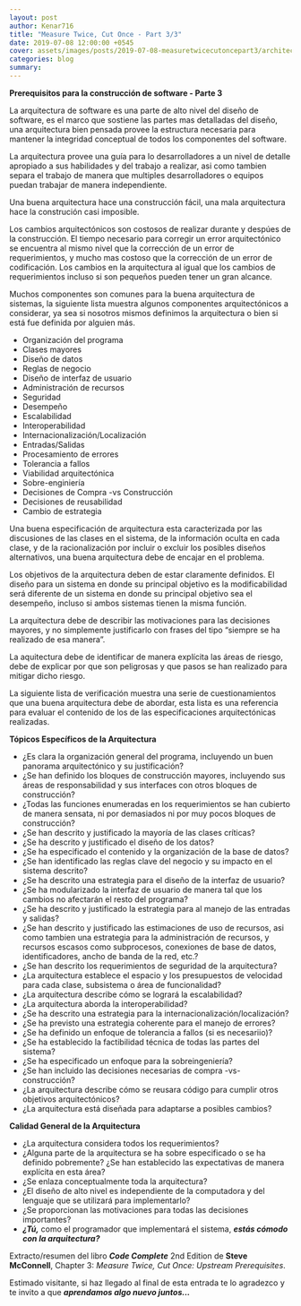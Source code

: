 ```yaml
---
layout: post
author: Kenar716
title: "Measure Twice, Cut Once - Part 3/3"
date: 2019-07-08 12:00:00 +0545
cover: assets/images/posts/2019-07-08-measuretwicecutoncepart3/architecture-design.jpg
categories: blog
summary:
---
```

**Prerequisitos para la construcción de software - Parte 3**

La arquitectura de software es una parte de alto nivel del diseño de software, es el marco que sostiene las partes mas detalladas del diseño, una arquitectura bien pensada provee la estructura necesaria para mantener la integridad conceptual de todos los componentes del software. 

La arquitectura provee una guía para lo desarrolladores a un nivel de detalle apropiado a sus habilidades y del trabajo a realizar, asi como tambien separa el trabajo de manera que multiples desarrolladores o equipos puedan trabajar de manera independiente.

Una buena arquitectura hace una construcción fácil, una mala arquitectura hace la construción casi imposible.

Los cambios arquitectónicos son costosos de realizar durante y despúes de la construcción. El tiempo necesario para corregir un error arquitectónico se encuentra al mismo nivel que la corrección de un error de requerimientos, y mucho mas costoso que la corrección de un error de codificación. Los cambios en la arquitectura al igual que los cambios de requerimientos incluso si son pequeños pueden tener un gran alcance.

Muchos componentes son comunes para la buena arquitectura de sistemas, la siguiente lista muestra algunos componentes arquitectónicos a considerar, ya sea si nosotros mismos definimos la arquitectura o bien si está fue definida por alguien más.

- Organización del programa
- Clases mayores
- Diseño de datos
- Reglas de negocio
- Diseño de interfaz de usuario
- Administración de recursos
- Seguridad
- Desempeño
- Escalabilidad
- Interoperabilidad
- Internacionalización/Localización
- Entradas/Salidas
- Procesamiento de errores
- Tolerancia a fallos
- Viabilidad arquitectónica
- Sobre-enginiería
- Decisiones de Compra -vs Construcción
- Decisiones de reusabilidad
- Cambio de estrategia

Una buena especificación de arquitectura esta caracterizada por las discusiones de las clases en el sistema, de la información oculta en cada clase, y de la racionalización por incluir o excluir los posibles diseños alternativos, una buena arquitectura debe de encajar en el problema. 

Los objetivos de la arquitectura deben de estar claramente definidos. El diseño para un sistema en donde su principal objetivo es la modificabilidad será diferente de un sistema en donde su principal objetivo sea el desempeño, incluso si ambos sistemas tienen la misma función. 

La arquitectura debe de describir las motivaciones para las decisiones mayores, y no simplemente justificarlo con frases del tipo “siempre se ha realizado de esa manera”. 

La aquitectura debe de identificar de manera explícita las áreas de riesgo, debe de explicar por que son peligrosas y que pasos se han realizado para mitigar dicho riesgo. 

La siguiente lista de verificación muestra una serie de cuestionamientos que una buena arquitectura debe de abordar, esta lista es una referencia para evaluar el contenido de los de las especificaciones arquitectónicas realizadas.

**Tópicos Específicos de la Arquitectura**
- ¿Es clara la organización general del programa, incluyendo un buen panorama arquitectónico y su justificación?
- ¿Se han definido los bloques de construcción mayores, incluyendo sus áreas de responsabilidad y sus interfaces con otros bloques de construcción?
- ¿Todas las funciones enumeradas en los requerimientos se han cubierto de manera sensata, ni por demasiados ni por muy pocos bloques de construcción?
- ¿Se han descrito y justificado la mayoría de las clases críticas?
- ¿Se ha descrito y justificado el diseño de los datos?
- ¿Se ha especificado el contenido y la organización de la base de datos?
- ¿Se han identificado las reglas clave del negocio y su impacto en el sistema descrito?
- ¿Se ha descrito una estrategia para el diseño de la interfaz de usuario?
- ¿Se ha modularizado la interfaz de usuario de manera tal que los cambios no afectarán el resto del programa?
- ¿Se ha descrito y justificado la estrategia para al manejo de las entradas y salidas?
- ¿Se han descrito y justificado las estimaciones de uso de recursos, asi como tambien una estrategia para la administración de recursos, y recursos escasos como subprocesos, conexiones de base de datos, identificadores, ancho de banda de la red, etc.?
- ¿Se han descrito los requerimientos de seguridad de la arquitectura?
- ¿La arquitectura establece el espacio y los presupuestos de velocidad para cada clase, subsistema o área de funcionalidad?
- ¿La arquitectura describe cómo se logrará la escalabilidad?
- ¿La arquitectura aborda la interoperabilidad?
- ¿Se ha descrito una estrategia para la internacionalización/localización?
- ¿Se ha previsto una estrategia coherente para el manejo de errores?
- ¿Se ha definido un enfoque de tolerancia a fallos (si es necesariio)?
- ¿Se ha establecido la factibilidad técnica de todas las partes del sistema?
- ¿Se ha especificado un enfoque para la sobreingeniería?
- ¿Se han incluido las decisiones necesarias de compra -vs- construcción?
- ¿La arquitectura describe cómo se reusara código para cumplir otros objetivos arquitectónicos?
- ¿La arquitectura está diseñada para adaptarse a posibles cambios?

**Calidad General de la Arquitectura**
- ¿La arquitectura considera todos los requerimientos?
- ¿Alguna parte de la arquitectura se ha sobre especificado o se ha definido pobremente? ¿Se han establecido las expectativas de manera explícita en esta área?
- ¿Se enlaza conceptualmente toda la arquitectura?
- ¿El diseño de alto nivel es independiente de la computadora y del lenguaje que se utilizará para implementarlo?
- ¿Se proporcionan las motivaciones para todas las decisiones importantes?
- _**¿Tú,**_ como el programador que implementará el sistema, _**estás cómodo con la arquitectura?**_

Extracto/resumen del libro _**Code Complete**_ 2nd Edition de **Steve McConnell**, Chapter 3: _Measure Twice, Cut Once: Upstream Prerequisites_.

Estimado visitante, si haz llegado al final de esta entrada te lo agradezco y te invito a que _**aprendamos algo nuevo juntos...**_